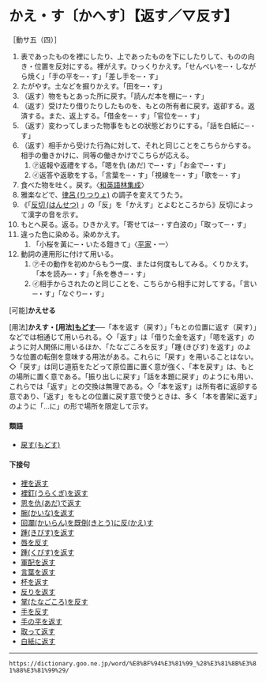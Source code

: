 # かえ・す〔かへす〕【返す／▽反す】

［動サ五（四）］
1.  表であったものを裡にしたり、上であったものを下にしたりして、ものの向き・位置を反対にする。裡がえす。ひっくりかえす。「せんべいを─・しながら焼く」「手の平を─・す」「差し手を─・す」
2.  たがやす。土などを掘りかえす。「田を─・す」
3.  （返す）物をもとあった所に戻す。「読んだ本を棚に─・す」
4.  （返す）受けたり借りたりしたものを、もとの所有者に戻す。返卻する。返済する。また、返上する。「借金を─・す」「官位を─・す」
5.  （返す）変わってしまった物事をもとの狀態どおりにする。「話を白紙に─・す」
6.  （返す）相手から受けた行為に対して、それと同じことをこちらからする。相手の働きかけに、同等の働きかけでこちらが応える。    
    1.  ㋐返報や返禮をする。「嗯を仇 (あだ) で─・す」「お金で─・す」        
    2.  ㋑返答や返歌をする。「言葉を─・す」「視線を─・す」「歌を─・す」
7. 食べた物を吐く。戻す。〈[和英語林集成](https://dictionary.goo.ne.jp/word/%E5%92%8C%E8%8B%B1%E8%AA%9E%E6%9E%97%E9%9B%86%E6%88%90/#jn-237530)〉
8. 雅楽などで、[律呂 (りつりょ)](https://dictionary.goo.ne.jp/word/%E5%BE%8B%E5%91%82/#jn-231361) の調子を変えてうたう。
9. 《「[反切 (はんせつ)](https://dictionary.goo.ne.jp/word/%E5%8F%8D%E5%88%87/#jn-181494) 」の「反」を「かえす」とよむところから》反切によって漢字の音を示す。
10. もとへ戻る。返る。ひきかえす。「寄せては─・す白波の」「取って─・す」
11. 違った色に染める。染めかえす。    
    1.  「小桜を黃に─・いたる鎧きて」〈[平家](https://dictionary.goo.ne.jp/word/%E5%B9%B3%E5%AE%B6%E7%89%A9%E8%AA%9E/#jn-198120)・一〉
12. 動詞の連用形に付けて用いる。    
    1.  ㋐その動作を初めからもう一度、または何度もしてみる。くりかえす。「本を読み─・す」「糸を巻き─・す」        
    2.  ㋑相手からされたのと同じことを、こちらから相手に対してする。「言い─・す」「なぐり─・す」
        

\[可能\]**かえせる**

\[用法\]**かえす・\[用法\][もどす](https://dictionary.goo.ne.jp/word/%E6%88%BB%E3%81%99/#jn-219616)**──「本を返す（戻す）」「もとの位置に返す（戻す）」などでは相通じて用いられる。◇「返す」は「借りた金を返す」「嗯を返す」のように対人関係に用いるほか、「たなごころを反す」「踵 (きびす) を返す」のような位置の転倒を意味する用法がある。これらに「戻す」を用いることはない。◇「戻す」は同じ道筋をたどって原位置に置く意が強く、「本を戻す」は、もとの場所に置く意である。「振り出しに戻す」「話を本題に戻す」のようにも用い、これらでは「返す」との交換は無理である。◇「本を返す」は所有者に返卻する意であり、「返す」をもとの位置に戻す意で使うときは、多く「本を書架に返す」のように「…に」の形で場所を限定して示す。

#### 類語

-   [戻す(もどす)](https://dictionary.goo.ne.jp/word/%E6%88%BB%E3%81%99/#jn-219616)

#### 下接句

-   [裡を返す](https://dictionary.goo.ne.jp/word/%E8%A3%8F%E3%82%92%E8%BF%94%E3%81%99/#jn-20654)
-   [裡釘(うらくぎ)を返す](https://dictionary.goo.ne.jp/word/%E8%A3%8F%E9%87%98%E3%82%92%E8%BF%94%E3%81%99/#jn-20721)
-   [恩を仇(あだ)で返す](https://dictionary.goo.ne.jp/word/%E6%81%A9%E3%82%92%E4%BB%87%E3%81%A7%E8%BF%94%E3%81%99/#jn-34234)
-   [腕(かいな)を返す](https://dictionary.goo.ne.jp/word/%E8%85%95%E3%82%92%E8%BF%94%E3%81%99/#jn-36731)
-   [回瀾(かいらん)を既倒(きとう)に反(かえ)す](https://dictionary.goo.ne.jp/word/%E5%9B%9E%E7%80%BE%E3%82%92%E6%97%A2%E5%80%92%E3%81%AB%E5%8F%8D%E3%81%99/#jn-37182)
-   [踵(きびす)を返す](https://dictionary.goo.ne.jp/word/%E8%B8%B5%E3%82%92%E8%BF%94%E3%81%99_%28%E3%81%8D%E3%81%B3%E3%81%99%E3%82%92%E3%81%8B%E3%81%88%E3%81%99%29/#jn-53562)
-   [唇を反す](https://dictionary.goo.ne.jp/word/%E5%94%87%E3%82%92%E5%8F%8D%E3%81%99/#jn-62132)
-   [踵(くびす)を返す](https://dictionary.goo.ne.jp/word/%E8%B8%B5%E3%82%92%E8%BF%94%E3%81%99_%28%E3%81%8F%E3%81%B3%E3%81%99%E3%82%92%E3%81%8B%E3%81%88%E3%81%99%29/#jn-62701)
-   [軍配を返す](https://dictionary.goo.ne.jp/word/%E8%BB%8D%E9%85%8D%E3%82%92%E8%BF%94%E3%81%99/#jn-65734)
-   [言葉を返す](https://dictionary.goo.ne.jp/word/%E8%A8%80%E8%91%89%E3%82%92%E8%BF%94%E3%81%99/#jn-80659)
-   [杯を返す](https://dictionary.goo.ne.jp/word/%E6%9D%AF%E3%82%92%E8%BF%94%E3%81%99/#jn-86375)
-   [反りを返す](https://dictionary.goo.ne.jp/word/%E5%8F%8D%E3%82%8A%E3%82%92%E8%BF%94%E3%81%99/#jn-131656)
-   [掌(たなごころ)を反す](https://dictionary.goo.ne.jp/word/%E6%8E%8C%E3%82%92%E5%8F%8D%E3%81%99/#jn-107208)
-   [手を反す](https://dictionary.goo.ne.jp/word/%E6%89%8B%E3%82%92%E5%8F%8D%E3%81%99/#jn-148896)
-   [手の平を返す](https://dictionary.goo.ne.jp/word/%E6%89%8B%E3%81%AE%E5%B9%B3%E3%82%92%E8%BF%94%E3%81%99/#jn-152192)
-   [取って返す](https://dictionary.goo.ne.jp/word/%E5%8F%96%E3%81%A3%E3%81%A6%E8%BF%94%E3%81%99/#jn-161481)
-   [白紙に返す](https://dictionary.goo.ne.jp/word/%E7%99%BD%E7%B4%99%E3%81%AB%E8%BF%94%E3%81%99/#jn-175146)

---
`https://dictionary.goo.ne.jp/word/%E8%BF%94%E3%81%99_%28%E3%81%8B%E3%81%88%E3%81%99%29/`